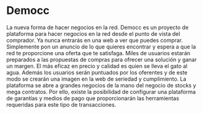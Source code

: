 # Democc
La nueva forma de hacer negocios en la red.
Democc es un proyecto de plataforma para hacer negocios en la red desde el punto de vista del comprador. Ya nunca 
entrarás en una web a ver que puedes comprar. Simplemente pon un anuncio de lo que quieres encontrar y espera a que
la red te proporcione una oferta que te satisfaga. Miles de usuarios estarán preparados a las propuestas de compras 
para ofrecer una solución y ganar un margen. El más eficaz en precio y calidad es quien se lleva el gato al agua. Además
los usuarios serán puntuados por los oferentes y de este modo se crearán una imagen en la web de seriedad y cumplimiento.
La plataforma se abre a grandes negocios de la mano del negocio de stocks y mega contratos. Por ello, existe la posibilidad
de configurar una plataforma de garantías y medios de pago que proporcionarán las herramientas requeridas para este tipo de
transacciones.
